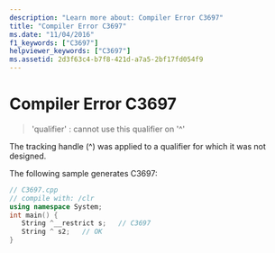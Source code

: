 ```yaml
---
description: "Learn more about: Compiler Error C3697"
title: "Compiler Error C3697"
ms.date: "11/04/2016"
f1_keywords: ["C3697"]
helpviewer_keywords: ["C3697"]
ms.assetid: 2d3f63c4-b7f8-421d-a7a5-2bf17fd054f9
---
```

# Compiler Error C3697

> 'qualifier' : cannot use this qualifier on '^'

The tracking handle (^) was applied to a qualifier for which it was not designed.

The following sample generates C3697:

```cpp
// C3697.cpp
// compile with: /clr
using namespace System;
int main() {
   String ^__restrict s;   // C3697
   String ^ s2;   // OK
}
```
